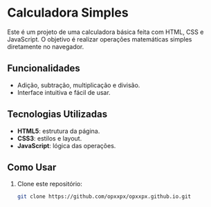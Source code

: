 # Calculadora Simples

Este é um projeto de uma calculadora básica feita com HTML, CSS e JavaScript. O objetivo é realizar operações matemáticas simples diretamente no navegador.

## Funcionalidades

- Adição, subtração, multiplicação e divisão.
- Interface intuitiva e fácil de usar.

## Tecnologias Utilizadas

- **HTML5**: estrutura da página.
- **CSS3**: estilos e layout.
- **JavaScript**: lógica das operações.

## Como Usar

1. Clone este repositório:
   ```bash
   git clone https://github.com/opxxpx/opxxpx.github.io.git

